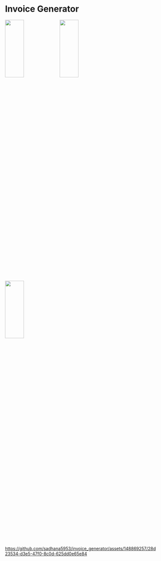 # Invoice Generator
<img src="https://github.com/sadhana5953/invoice_generator/assets/148869257/86af359a-5e1b-4f9b-aa0f-91e5a4d2ca23" height=22% width=35%>
<img src="https://github.com/sadhana5953/invoice_generator/assets/148869257/4d6fdc8f-a292-4baa-96ce-a0a582514197" height=22% width=35%>
<img src="https://github.com/sadhana5953/invoice_generator/assets/148869257/b22fa4fe-98b3-45ab-86c8-16e64bf95eeb" height=22% width=35%>

https://github.com/sadhana5953/invoice_generator/assets/148869257/28d23534-d3e5-47f0-8c0d-625dd0e65e84

